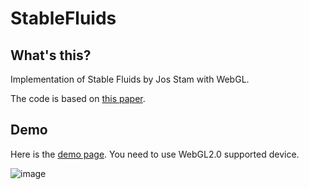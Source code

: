 # StableFluids

## What's this?

Implementation of Stable Fluids by Jos Stam with WebGL.

The code is based on [this paper](https://pdfs.semanticscholar.org/847f/819a4ea14bd789aca8bc88e85e906cfc657c.pdf).

## Demo 

Here is the [demo page](https://tai5863.github.io/StableFluids/). You need to use WebGL2.0 supported device.

![image](https://github.com/tai5863/StableFluids/blob/master/images/StableFluids.gif)
